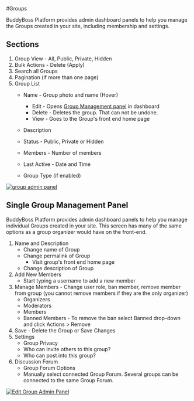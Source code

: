 #Groups

BuddyBoss Platform provides admin dashboard panels to help you manage the Groups created in your site, including membership and settings.

Sections<a name="sections"></a>
--------

1.  Group View - All, Public, Private, Hidden
2.  Bulk Actions - Delete (Apply)
3.  Search all Groups
4.  Pagination (if more than one page)
5.  Group List
    *   Name - Group photo and name (Hover)
        *   Edit - Opens [Group Management panel](https://www.buddyboss.com/resources/wp-admin/post.php?action=edit&post=40598#groupadminpanel) in dashboard
        *   Delete - Deletes the group. That can not be undone.
        *   View - Goes to the Group's front end home page  
            
    *   Description  
        
    *   Status - Public, Private or Hidden  
        
    *   Members - Number of members  
        
    *   Last Active - Date and Time  
        
    *   Group Type (if enabled)

[![group admin panel](https://www.buddyboss.com/resources/wp-content/uploads/2019/01/groupadminpanel-1024x567.jpg)](https://www.buddyboss.com/resources/wp-content/uploads/2019/01/groupadminpanel.jpg)

Single Group Management Panel<a name="single-group-management-panel"></a>
-----------------------------

BuddyBoss Platform provides admin dashboard panels to help you manage individual Groups created in your site. This screen has many of the same options as a group organizer would have on the front-end.

1.  Name and Description
    *   Change name of Group
    *   Change permalink of Group
        *   Visit group's front end home page
    *   Change description of Group
2.  Add New Members
    *   Start typing a username to add a new member
3.  Manage Members - Change user role, ban member, remove member from group (you cannot remove members if they are the only organizer)
    *   Organizers
    *   Moderators
    *   Members
    *   Banned Members - To remove the ban select Banned drop-down and click Actions > Remove
4.  Save - Delete the Group or Save Changes
5.  Settings
    *   Group Privacy
    *   Who can invite others to this group?
    *   Who can post into this group?
6.  Discussion Forum
    *   Group Forum Options
    *   Manually select connected Group Forum. Several groups can be connected to the same Group Forum.

[![Edit Group Admin Panel](https://www.buddyboss.com/resources/wp-content/uploads/2019/01/groupadminpaneledit-1024x1012.jpg)](https://www.buddyboss.com/resources/wp-content/uploads/2019/01/groupadminpaneledit.jpg)